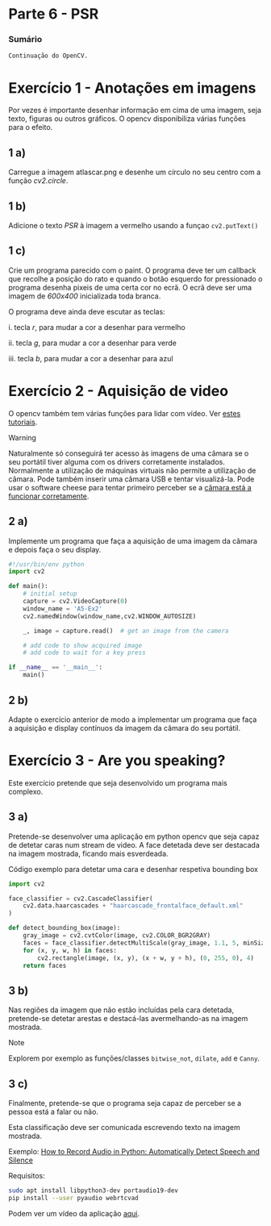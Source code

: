 
# Parte 6 - PSR

### Sumário
    Continuação do OpenCV.

# Exercício 1 - Anotações em imagens

Por vezes é importante desenhar informação em cima de uma imagem, seja
texto, figuras ou outros gráficos. O opencv disponibiliza várias funções
para o efeito.

## 1 a)

Carregue a imagem atlascar.png e desenhe um círculo no seu centro com a
função *cv2.circle*.

## 1 b)

Adicione o texto *PSR* à imagem a vermelho usando a funçao
`cv2.putText()`

## 1 c)

Crie um programa parecido com o paint. O programa deve ter um callback
que recolhe a posição do rato e quando o botão esquerdo for pressionado
o programa desenha pixeis de uma certa cor no ecrã. O ecrã deve ser uma
imagem de *600x400* inicializada toda branca.

O programa deve ainda deve escutar as teclas:

i.  tecla *r*, para mudar a cor a desenhar para vermelho

ii. tecla *g*, para mudar a cor a desenhar para verde

iii. tecla *b*, para mudar a cor a desenhar para azul

# Exercício 2 - Aquisição de video

O opencv também tem várias funções para lidar com vídeo. Ver [estes
tutoriais](https://opencv-python-tutroals.readthedocs.io/en/latest/py_tutorials/py_gui/py_video_display/py_video_display.html).

> [!WARNING]
Naturalmente só conseguirá ter acesso às imagens de uma câmara se o seu
portátil tiver alguma com os drivers corretamente instalados.
Normalmente a utilização de máquinas virtuais não permite a utilização
de câmara. Pode também inserir uma câmara USB e tentar visualizá-la.
Pode usar o software cheese para tentar primeiro perceber se a [câmara
está a funcionar
corretamente](https://smallbusiness.chron.com/webcam-working-ubuntu-66873.html).

## 2 a)
Implemente um programa que faça a aquisição de uma imagem da câmara e
depois faça o seu display.

``` Python
#!/usr/bin/env python
import cv2

def main():
    # initial setup
    capture = cv2.VideoCapture(0)
    window_name = 'A5-Ex2'
    cv2.namedWindow(window_name,cv2.WINDOW_AUTOSIZE)

    _, image = capture.read()  # get an image from the camera

    # add code to show acquired image
    # add code to wait for a key press

if __name__ == '__main__':
    main()
```

## 2 b)

Adapte o exercício anterior de modo a implementar um programa que faça a
aquisição e display contínuos da imagem da câmara do seu portátil.

# Exercício 3 - Are you speaking?

Este exercício pretende que seja desenvolvido um programa mais complexo.

## 3 a) 

Pretende-se desenvolver uma aplicação em python opencv que seja capaz de
detetar caras num stream de video. A face detetada deve ser destacada na
imagem mostrada, ficando mais esverdeada.

Código exemplo para detetar uma cara e desenhar respetiva bounding box
```python
import cv2

face_classifier = cv2.CascadeClassifier(
    cv2.data.haarcascades + "haarcascade_frontalface_default.xml"
)

def detect_bounding_box(image):
    gray_image = cv2.cvtColor(image, cv2.COLOR_BGR2GRAY)
    faces = face_classifier.detectMultiScale(gray_image, 1.1, 5, minSize=(40, 40))
    for (x, y, w, h) in faces:
        cv2.rectangle(image, (x, y), (x + w, y + h), (0, 255, 0), 4)
    return faces
```

## 3 b) 

Nas regiões da imagem que não estão incluídas pela cara detetada,
pretende-se detetar arestas e destacá-las avermelhando-as na imagem
mostrada.

> [!NOTE]
Explorem por exemplo as funções/classes `bitwise_not`, `dilate`, `add` e `Canny`.

## 3 c)

Finalmente, pretende-se que o programa seja capaz de perceber se a
pessoa está a falar ou não.

Esta classificação deve ser comunicada escrevendo texto na imagem
mostrada.

Exemplo: [How to Record Audio in Python: Automatically Detect Speech and Silence](https://dev.to/abhinowww/how-to-record-audio-in-python-automatically-detect-speech-and-silence-4951)

Requisitos:
```bash
sudo apt install libpython3-dev portaudio19-dev
pip install --user pyaudio webrtcvad
```

Podem ver um vídeo da aplicação [aqui](https://youtu.be/eMmuuiV5KGQ).
